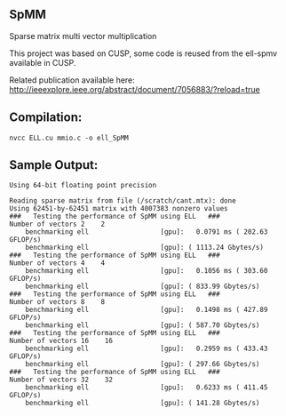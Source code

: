 ## SpMM
Sparse matrix multi vector multiplication

This project was based on CUSP, some code is reused from the ell-spmv available in CUSP.

Related publication available here: 
http://ieeexplore.ieee.org/abstract/document/7056883/?reload=true


## Compilation:
```
nvcc ELL.cu mmio.c -o ell_SpMM
```

## Sample Output:
```
Using 64-bit floating point precision

Reading sparse matrix from file (/scratch/cant.mtx): done
Using 62451-by-62451 matrix with 4007383 nonzero values
###   Testing the performance of SpMM using ELL   ###
Number of vectors 2    2
	benchmarking ell                  [gpu]:   0.0791 ms ( 202.63 GFLOP/s)
	benchmarking ell                  [gpu]: ( 1113.24 Gbytes/s)
###   Testing the performance of SpMM using ELL   ###
Number of vectors 4    4
	benchmarking ell                  [gpu]:   0.1056 ms ( 303.60 GFLOP/s)
	benchmarking ell                  [gpu]: ( 833.99 Gbytes/s)
###   Testing the performance of SpMM using ELL   ###
Number of vectors 8    8
	benchmarking ell                  [gpu]:   0.1498 ms ( 427.89 GFLOP/s)
	benchmarking ell                  [gpu]: ( 587.70 Gbytes/s)
###   Testing the performance of SpMM using ELL   ###
Number of vectors 16    16
	benchmarking ell                  [gpu]:   0.2959 ms ( 433.43 GFLOP/s)
	benchmarking ell                  [gpu]: ( 297.66 Gbytes/s)
###   Testing the performance of SpMM using ELL   ###
Number of vectors 32    32
	benchmarking ell                  [gpu]:   0.6233 ms ( 411.45 GFLOP/s)
	benchmarking ell                  [gpu]: ( 141.28 Gbytes/s)
```
